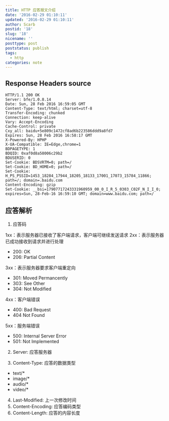 ```yaml
---
title: HTTP 应答报文介绍
date: '2016-02-29 01:10:11'
updated: '2016-02-29 01:10:11'
author: Scarb
postid: '18'
slug: '18'
nicename: ''
posttype: post
poststatus: publish
tags:
  - http
categories: note
---
```


## Response Headers source

```
HTTP/1.1 200 OK
Server: bfe/1.0.8.14
Date: Sun, 28 Feb 2016 16:59:05 GMT
Content-Type: text/html; charset=utf-8
Transfer-Encoding: chunked
Connection: keep-alive
Vary: Accept-Encoding
Cache-Control: private
Cxy_all: baidu+5e809c1472cf8ad6b223586ddd9a8fd7
Expires: Sun, 28 Feb 2016 16:58:17 GMT
X-Powered-By: HPHP
X-UA-Compatible: IE=Edge,chrome=1
BDPAGETYPE: 1
BDQID: 0xaf0d8a58006c29b2
BDUSERID: 0
Set-Cookie: BDSVRTM=0; path=/
Set-Cookie: BD_HOME=0; path=/
Set-Cookie: H_PS_PSSID=1453_18284_17944_18205_18133_17001_17073_15784_11866; path=/; domain=.baidu.com
Content-Encoding: gzip
Set-Cookie: __bsi=17907717243331960959_00_0_I_R_5_0303_C02F_N_I_I_0; expires=Sun, 28-Feb-16 16:59:10 GMT; domain=www.baidu.com; path=/
```

## 应答解析

1. 应答码

1xx：表示服务器已接收了客户端请求，客户端可继续发送请求
2xx：表示服务器已成功接收到请求并进行处理

 - 200: OK
 - 206: Partial Content

3xx：表示服务器要求客户端重定向

 - 301: Moved Permancently
 - 303: See Other
 - 304: Not Modified

4xx：客户端错误

 - 400: Bad Request
 - 404 Not Found

5xx：服务端错误

 - 500: Internal Server Error
 - 501: Not Implemented
 
2. Server: 应答服务器

3. Content-Type: 应答的数据类型
 
 - text/*
 - image/*
 - audio/*
 - video/*
 
4. Last-Modified: 上一次修改时间
5. Content-Encoding: 应答编码类型
6. Content-Length: 应答的内容长度
